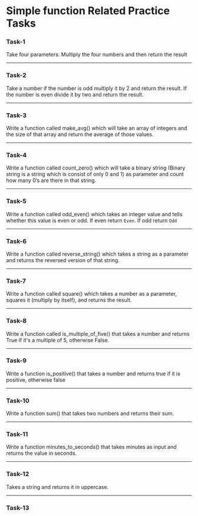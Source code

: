 # Simple function Related Practice Tasks

### Task-1  
Take four parameters. Multiply the four numbers and then return the result 

---

### Task-2
Take a number if the number is odd multiply it by 2 and return the result. If the number is even divide it by two and return the result.

---

### Task-3
Write a function called make_avg() which will take an array of integers and the size of that array and return the average of those values.

---

### Task-4  
Write a function called count_zero() which will take a binary string (Binary string is a string which is consist of only 0 and 1) as parameter and count how many 0’s are there in that string.

---

### Task-5 
Write a function called odd_even() which takes an integer value and tells whether this value is even or odd. If even return `Even`. If odd return `Odd`

---

### Task-6
Write a function called reverse_string() which takes a string as a parameter and returns the reversed version of that string.

---

### Task-7
Write a function called square() which takes a number as a parameter, 
squares it (multiply by itself), and returns the result.

---

### Task-8
Write a function called is_multiple_of_five() that takes a number and 
returns True if it's a multiple of 5, otherwise False.

---

### Task-9
Write a function is_positive() that takes a number and
returns true if it is positive, otherwise false 

---

### Task-10
Write a function sum() that takes two numbers and returns their sum.

---

### Task-11
Write a function minutes_to_seconds() that takes minutes as input and 
returns the value in seconds.

----

### Task-12
Takes a string and returns it in uppercase.

----

### Task-13
